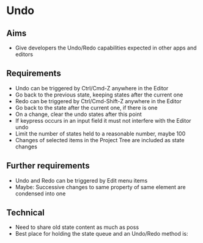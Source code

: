 Undo
====

Aims
----

- Give developers the Undo/Redo capabilities expected in other apps and editors

Requirements
------------

- Undo can be triggered by Ctrl/Cmd-Z anywhere in the Editor
- Go back to the previous state, keeping states after the current one
- Redo can be triggered by Ctrl/Cmd-Shift-Z anywhere in the Editor
- Go back to the state after the current one, if there is one
- On a change, clear the undo states after this point
- If keypress occurs in an input field it must not interfere with the Editor undo
- Limit the number of states held to a reasonable number, maybe 100
- Changes of selected items in the Project Tree are included as state changes

Further requirements
--------------------
- Undo and Redo can be triggered by Edit menu items
- Maybe: Successive changes to same property of same element are condensed into one

Technical
---------

- Need to share old state content as much as poss
- Best place for holding the state queue and an Undo/Redo method is: 